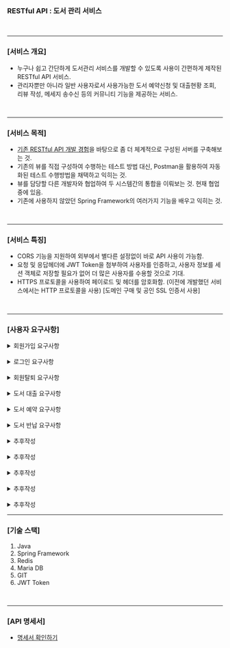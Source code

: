 ### RESTful API : 도서 관리 서비스

<br>

<hr>

### [서비스 개요]
* 누구나 쉽고 간단하게 도서관리 서비스를 개발할 수 있도록 사용이 간편하게 제작된 RESTful API 서비스.
* 관리자뿐만 아니라 일반 사용자로서 사용가능한 도서 예약신청 및 대출현황 조회, 리뷰 작성, 메세지 송수신 등의 커뮤니티 기능을 제공하는 서비스.

<br>

<hr>

### [서비스 목적]
* [기존 RESTful API 개발 경험](https://github.com/Blanc-et-noir/RestAPI)을 바탕으로 좀 더 체계적으로 구성된 서버를 구축해보는 것.
* 기존의 뷰를 직접 구성하여 수행하는 테스트 방법 대신, Postman을 활용하여 자동화된 테스트 수행방법을 채택하고 익히는 것.
* 뷰를 담당할 다른 개발자와 협업하여 두 시스템간의 통합을 이뤄보는 것. 현재 협업중에 있음.
* 기존에 사용하지 않았던 Spring Framework의 여러가지 기능을 배우고 익히는 것.

<br>

<hr>

### [서비스 특징]
* CORS 기능을 지원하여 외부에서 별다른 설정없이 바로 API 사용이 가능함.
* 요청 및 응답헤더에 JWT Token을 첨부하여 사용자를 인증하고, 사용자 정보를 세션 객체로 저장할 필요가 없어 더 많은 사용자를 수용할 것으로 기대.
* HTTPS 프로토콜을 사용하여 페이로드 및 헤더를 암호화함. (이전에 개발했던 서비스에서는 HTTP 프로토콜을 사용) [도메인 구매 및 공인 SSL 인증서 사용]

<br>

<hr>

### [사용자 요구사항]
   
<details>
<summary>회원가입 요구사항</summary>

<br>

* **[기능]** 사용자는 회원가입시 아이디, 비밀번호, 이름, 전화번호, 비밀번호 찾기 질문, 비밀번호 찾기 질문 답을 제공해야함.
* **[기능]** 회원가입시 기본 10마일리지 제공.

<br>

* **[비기능]** 비밀번호, 비밀번호 찾기 질문에 대한 답과 같은 민감한 정보 전송시 RSA2048 암호화 사용, 복호화 키는 Redis에 저장. [임시 보류]
* **[비기능]** 또한 민감한 정보는 SHA512 및 SALT를 활용하여 단방향 암호화하여 DB에 저장.

</details>

<br>

<details>
<summary>로그인 요구사항</summary>

<br>

* **[기능]** 사용자는 회원가입시 아이디, 비밀번호, 이름, 전화번호, 비밀번호 찾기 질문, 비밀번호 찾기 질문 답을 제공해야함.
* **[기능]** 로그인시 하루에 한 번만 마일리지 1점을 부여함.

<br>

* **[비기능]** 비밀번호는 암호화하여 서버로 전송, SHA512 및 SALT로 해싱하여 인증에 성공하면 액세스, 리프레쉬 토큰 반환. [임시 보류]
* **[비기능]** 액세스 토큰의 기한은 1시간, 리프레쉬 토큰의 기한은 14일.

</details>

<br>

<details>
<summary>회원탈퇴 요구사항</summary>

<br>

* **[기능]** 사용자는 언제든지 회원탈퇴 가능. 단, 현재 대출중인 도서가 없어야함.
* **[기능]** 메세지, 리뷰 등은 탈퇴한 회원이 작성한 것으로 취급함.

</details>

<br>

<details>
<summary>도서 대출 요구사항</summary>

<br>

* **[기능]** 한 사람당 최대 동시에 3권 대여 가능
* **[기능]** 대출기한은 2주, 기한연장은 최대 2번 가능.
* **[기능]** 도서의 재고에 비해 대출을 예약한 사람이 많으면 대출 기한 연장은 불가능.
* **[기능]** 연체로 인해 대출이 불가할 경우, 1일당 3마일리지를 소모하여 대출가능시각을 앞당길 수 있음.

</details>

<br>

<details>
<summary>도서 예약 요구사항</summary>

<br>

* **[기능]** 한 사람당 최대 3권 도서 예약 가능. 연체로 인해 대출이 불가능할 경우에는 예약불가.
* **[기능]** 하나의 책당 최대 5명 예약 가능.
* **[기능]** 예약된 책이 반납되면, 예약한 사람중 가장 먼저 예약한 사람에게 대출 우선권이 부여됨.
* **[기능]** 대출을 예약한 시점을 기준으로 7일이내에 예약이 자동으로 사라짐.

</details>

<br>

<details>
<summary>도서 반납 요구사항</summary>

<br>

* **[기능]** 반납시 연체한 일수만큼 도서대출 가능 날짜가 뒤로 미뤄짐.
* **[기능]** 현재 대출 가능한 시각과 반납날짜중 더 최신의 날짜 + 연체일수로 계산함.
* **[기능]** 도서 연체시 연체일수당 마일리지 3점을 감소시킴.
* **[기능]** 7일 이상 대출한 도서 정상반납시에 마일리지 2점을 부여함.

</details>

<br>

<details>
<summary>추후작성</summary>

<br>

* **[기능]** 추후작성

</details>

<br>

<details>
<summary>추후작성</summary>

<br>

* **[기능]** 추후작성

</details>

<br>

<details>
<summary>추후작성</summary>

<br>

* **[기능]** 추후작성

</details>

<br>

<details>
<summary>추후작성</summary>

<br>

* **[기능]** 추후작성

</details>

<br>

<details>
<summary>추후작성</summary>

<br>

* **[기능]** 추후작성

</details>
<hr>

### [기술 스택]
1. Java
2. Spring Framework
3. Redis
4. Maria DB
5. GIT
6. JWT Token

<br>

<hr>

### [API 명세서]
* [명세서 확인하기](https://documenter.getpostman.com/view/21751638/UzJETzE2)
